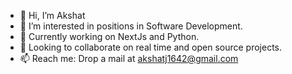- 👋 Hi, I’m Akshat
- 👀 I’m interested in positions in Software Development.
- 🌱 Currently working on NextJs and Python.
- 💞️ Looking to collaborate on real time and open source projects.
- 📫 Reach me: Drop a mail at akshatj1642@gmail.com

<!---
Akshat79-art/Akshat79-art is a ✨ special ✨ repository because its `README.md` (this file) appears on your GitHub profile.
You can click the Preview link to take a look at your changes.
--->

